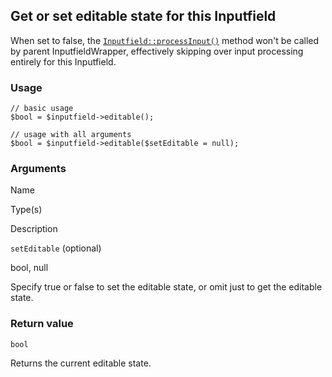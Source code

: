 Get or set editable state for this Inputfield
---------------------------------------------

When set to false, the [`Inputfield::processInput()`](/api/ref/inputfield/process-input/) method won't be called by parent InputfieldWrapper, effectively skipping over input processing entirely for this Inputfield.

### Usage

    // basic usage
    $bool = $inputfield->editable();
    
    // usage with all arguments
    $bool = $inputfield->editable($setEditable = null);

### Arguments

Name

Type(s)

Description

`setEditable` (optional)

bool, null

Specify true or false to set the editable state, or omit just to get the editable state.

### Return value

`bool`

Returns the current editable state.

